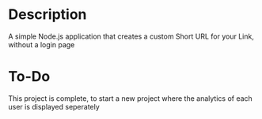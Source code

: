 # Description

A simple Node.js application that creates a custom Short URL for your Link, without a login page

# To-Do

This project is complete, to start a new project where the analytics of each user is displayed seperately
